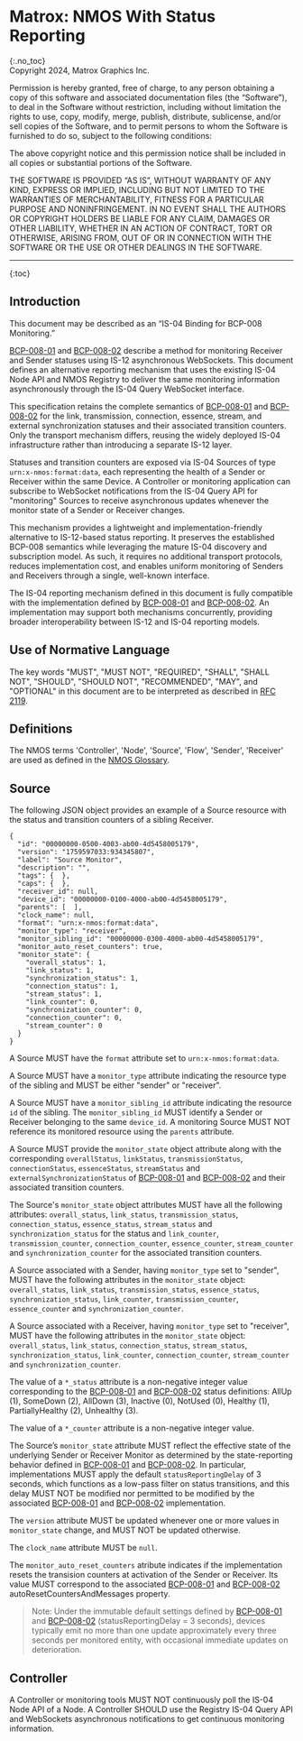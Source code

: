 # Matrox: NMOS With Status Reporting
{:.no_toc}  
Copyright 2024, Matrox Graphics Inc.

Permission is hereby granted, free of charge, to any person obtaining a copy of this software and associated documentation files (the “Software”), to deal in the Software without restriction, including without limitation the rights to use, copy, modify, merge, publish, distribute, sublicense, and/or sell copies of the Software, and to permit persons to whom the Software is furnished to do so, subject to the following conditions:

The above copyright notice and this permission notice shall be included in all copies or substantial portions of the Software.

THE SOFTWARE IS PROVIDED “AS IS”, WITHOUT WARRANTY OF ANY KIND, EXPRESS OR IMPLIED, INCLUDING BUT NOT LIMITED TO THE WARRANTIES OF MERCHANTABILITY, FITNESS FOR A PARTICULAR PURPOSE AND NONINFRINGEMENT. IN NO EVENT SHALL THE AUTHORS OR COPYRIGHT HOLDERS BE LIABLE FOR ANY CLAIM, DAMAGES OR OTHER LIABILITY, WHETHER IN AN ACTION OF CONTRACT, TORT OR OTHERWISE, ARISING FROM, OUT OF OR IN CONNECTION WITH THE SOFTWARE OR THE USE OR OTHER DEALINGS IN THE SOFTWARE.
  
---
  
{:toc}

## Introduction

This document may be described as an “IS-04 Binding for BCP-008 Monitoring.”

[BCP-008-01][] and [BCP-008-02][] describe a method for monitoring Receiver and Sender statuses using IS-12 asynchronous WebSockets.
This document defines an alternative reporting mechanism that uses the existing IS-04 Node API and NMOS Registry to deliver the same monitoring information asynchronously through the IS-04 Query WebSocket interface.

This specification retains the complete semantics of [BCP-008-01][] and [BCP-008-02][] for the link, transmission, connection, essence, stream, and external synchronization statuses and their associated transition counters. Only the transport mechanism differs, reusing the widely deployed IS-04 infrastructure rather than introducing a separate IS-12 layer.

Statuses and transition counters are exposed via IS-04 Sources of type `urn:x-nmos:format:data`, each representing the health of a Sender or Receiver within the same Device.
A Controller or monitoring application can subscribe to WebSocket notifications from the IS-04 Query API for "monitoring" Sources to receive asynchronous updates whenever the monitor state of a Sender or Receiver changes.

This mechanism provides a lightweight and implementation-friendly alternative to IS-12-based status reporting. It preserves the established BCP-008 semantics while leveraging the mature IS-04 discovery and subscription model. As such, it requires no additional transport protocols, reduces implementation cost, and enables uniform monitoring of Senders and Receivers through a single, well-known interface.

The IS-04 reporting mechanism defined in this document is fully compatible with the implementation defined by [BCP-008-01][] and [BCP-008-02][].
An implementation may support both mechanisms concurrently, providing broader interoperability between IS-12 and IS-04 reporting models.

## Use of Normative Language

The key words "MUST", "MUST NOT", "REQUIRED", "SHALL", "SHALL NOT", "SHOULD", "SHOULD NOT", "RECOMMENDED", "MAY", and "OPTIONAL" in this document are to be interpreted as described in [RFC 2119][RFC-2119].

## Definitions

The NMOS terms 'Controller', 'Node', 'Source', 'Flow', 'Sender', 'Receiver' are used as defined in the [NMOS Glossary](https://specs.amwa.tv/nmos/main/docs/Glossary.html).

## Source

The following JSON object provides an example of a Source resource with the status and transition counters of a sibling Receiver. 

```
{
  "id": "00000000-0500-4003-ab00-4d5458005179",
  "version": "1759597033:934345807",
  "label": "Source Monitor",
  "description": "",
  "tags": {  },
  "caps": {  },
  "receiver_id": null,
  "device_id": "00000000-0100-4000-ab00-4d5458005179",
  "parents": [  ],
  "clock_name": null,
  "format": "urn:x-nmos:format:data",
  "monitor_type": "receiver",
  "monitor_sibling_id": "00000000-0300-4000-ab00-4d5458005179",
  "monitor_auto_reset_counters": true,
  "monitor_state": {
    "overall_status": 1,
    "link_status": 1,
    "synchronization_status": 1,
    "connection_status": 1,
    "stream_status": 1,
    "link_counter": 0,
    "synchronization_counter": 0,
    "connection_counter": 0,
    "stream_counter": 0
  }
}
```
A Source MUST have the `format` attribute set to `urn:x-nmos:format:data`.

A Source MUST have a `monitor_type` attribute indicating the resource type of the sibling and MUST be either "sender" or "receiver".

A Source MUST have a `monitor_sibling_id` attribute indicating the resource `id` of the sibling. The `monitor_sibling_id` MUST identify a Sender or Receiver belonging to the same `device_id`. A monitoring Source MUST NOT reference its monitored resource using the `parents` attribute.

A Source MUST provide the `monitor_state` object attribute along with the corresponding `overallStatus`, `linkStatus`, `transmissionStatus`, `connectionStatus`, `essenceStatus`, `streamStatus` and `externalSynchronizationStatus` of [BCP-008-01][] and [BCP-008-02][] and their associated transition counters.

The Source's `monitor_state` object attributes MUST have all the following attributes: `overall_status`, `link_status`, `transmission_status`, `connection_status`, `essence_status`, `stream_status` and `synchronization_status` for the status and `link_counter`, `transmission_counter`, `connection_counter`, `essence_counter`, `stream_counter` and `synchronization_counter` for the associated transition counters.

A Source associated with a Sender, having `monitor_type` set to "sender", MUST have the following attributes in the `monitor_state` object: `overall_status`, `link_status`, `transmission_status`, `essence_status`,  `synchronization_status`,  `link_counter`, `transmission_counter`, `essence_counter` and `synchronization_counter`.

A Source associated with a Receiver, having `monitor_type` set to "receiver", MUST have the following attributes in the `monitor_state` object: `overall_status`, `link_status`, `connection_status`, `stream_status`,  `synchronization_status`,  `link_counter`, `connection_counter`, `stream_counter` and `synchronization_counter`.

The value of a `*_status` attribute is a non-negative integer value corresponding to the [BCP-008-01][] and [BCP-008-02][] status definitions: AllUp (1), SomeDown (2), AllDown (3), Inactive (0), NotUsed (0), Healthy (1), PartiallyHealthy (2), Unhealthy (3).

The value of a `*_counter` attribute is a non-negative integer value.

The Source’s `monitor_state` attribute MUST reflect the effective state of the underlying Sender or Receiver Monitor as determined by the state-reporting behavior defined in [BCP-008-01][] and [BCP-008-02][]. In particular, implementations MUST apply the default `statusReportingDelay` of 3 seconds, which functions as a low-pass filter on status transitions, and this delay MUST NOT be modified nor permitted to be modified by the associated [BCP-008-01][] and [BCP-008-02][] implementation.

The `version` attribute MUST be updated whenever one or more values in `monitor_state` change, and MUST NOT be updated otherwise.

The `clock_name` attribute MUST be `null`.

The `monitor_auto_reset_counters` atribute indicates if the implementation resets the transision counters at activation of the Sender or Receiver. Its value MUST correspond to the associated [BCP-008-01][] and [BCP-008-02][] autoResetCountersAndMessages property.

> Note: Under the immutable default settings defined by [BCP-008-01][] and [BCP-008-02][] (statusReportingDelay = 3 seconds), devices typically emit no more than one update approximately every three seconds per monitored entity, with occasional immediate updates on deterioration.

## Controller

A Controller or monitoring tools MUST NOT continuously poll the IS-04 Node API of a Node. A Controller SHOULD use the Registry IS-04 Query API and WebSockets asynchronous notifications to get continuous monitoring information.

[BCP-008-01]: https://specs.amwa.tv/bcp-008-01
[BCP-008-02]: https://specs.amwa.tv/bcp-008-02
[RFC-2119]: https://datatracker.ietf.org/doc/html/rfc2119

